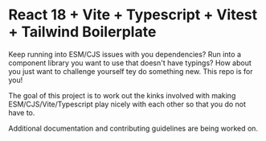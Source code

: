 # React 18 + Vite + Typescript + Vitest + Tailwind Boilerplate

Keep running into ESM/CJS issues with you dependencies? Run into a component library you want to use that doesn't have typings? 
How about you just want to challenge yourself tey do something new. This repo is for you! 

The goal of this project is to work out the kinks involved with making ESM/CJS/Vite/Typescript play nicely with each other so that you do not have to. 

Additional documentation and contributing guidelines are being worked on. 
